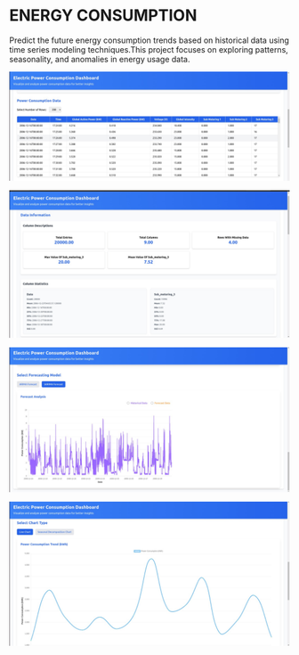 # ENERGY CONSUMPTION
Predict the future energy consumption trends based on historical data using time series modeling techniques.This project focuses on exploring patterns, seasonality, and anomalies in energy usage data.

![PNG Example](https://github.com/Mavia-Khan/GLP-PROJECT-3/blob/26917616b534b343fe835757869a03d8b42ef5cc/WhatsApp%20Image%202025-01-01%20at%204.27.46%20PM.jpeg)

![PNG Example](https://github.com/Mavia-Khan/GLP-PROJECT-3/blob/a208ea91696e457d1bdff025d4b261d064c02460/WhatsApp%20Image%202025-01-01%20at%204.27.46%20PM%20(3).jpeg)

![PNG Example](https://github.com/Mavia-Khan/GLP-PROJECT-3/blob/e14d9e2c1a58d8d357da6ab4090a5031c3addde8/WhatsApp%20Image%202025-01-01%20at%204.27.46%20PM%20(4).jpeg)

![PNG Example](https://github.com/Mavia-Khan/GLP-PROJECT-3/blob/e14d9e2c1a58d8d357da6ab4090a5031c3addde8/WhatsApp%20Image%202025-01-01%20at%204.27.46%20PM%20(2).jpeg)

